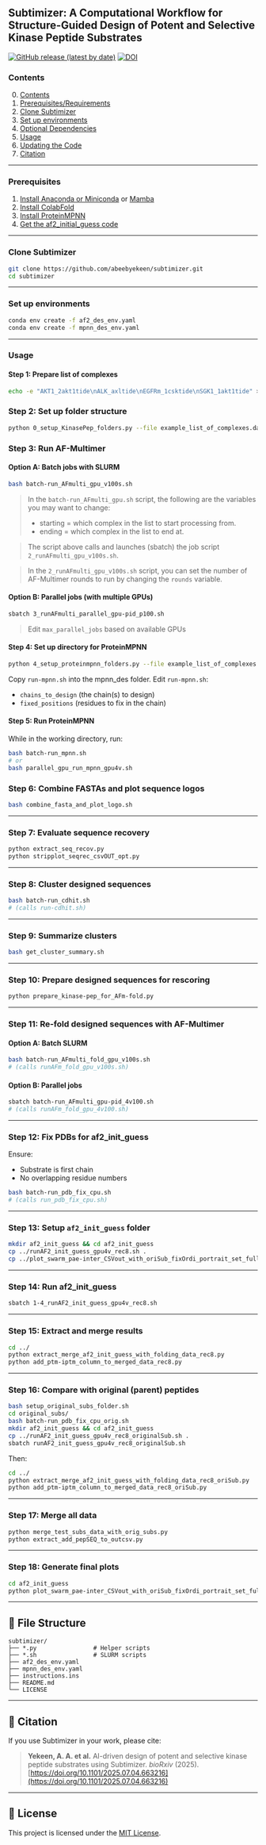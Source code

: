 ## Subtimizer: A Computational Workflow for Structure-Guided Design of Potent and Selective Kinase Peptide Substrates

[![GitHub release (latest by date)](https://img.shields.io/github/v/release/abeebyekeen/subtimizer?style=flat-square)](https://github.com/abeebyekeen/subtimizer/releases)
[![DOI](https://zenodo.org/badge/doi/10.1101/2025.07.04.663216.svg?style=svg)](http://dx.doi.org/10.1101/2025.07.04.663216)

### Contents

0. [Contents](#contents)
1. [Prerequisites/Requirements](#prerequisites)
2. [Clone Subtimizer](#clone-subtimizer)
3. [Set up environments](#set-up-environments)
4. [Optional Dependencies](#4-optional-dependencies)
5. [Usage](#5-usage)
6. [Updating the Code](#6-updating-the-code)
7. [Citation](#7-citation)

---

### Prerequisites

1. [Install Anaconda or Miniconda](https://www.anaconda.com/products/distribution) or [Mamba](https://mamba.readthedocs.io)
2. [Install ColabFold](https://github.com/YoshitakaMo/localcolabfold)
3. [Install ProteinMPNN](https://github.com/dauparas/ProteinMPNN)
4. [Get the af2_initial_guess code](https://github.com/nrbennet/dl_binder_design)

---

### Clone Subtimizer

```bash
git clone https://github.com/abeebyekeen/subtimizer.git
cd subtimizer
```

---

### Set up environments

```bash
conda env create -f af2_des_env.yaml
conda env create -f mpnn_des_env.yaml
```

---

### Usage

#### Step 1: Prepare list of complexes
```bash
echo -e "AKT1_2akt1tide\nALK_axltide\nEGFRm_1csktide\nSGK1_1akt1tide" > example_list_of_complexes.dat
```

### Step 2: Set up folder structure
```bash
python 0_setup_KinasePep_folders.py --file example_list_of_complexes.dat
```

### Step 3: Run AF-Multimer

#### Option A: Batch jobs with SLURM
```bash
bash batch-run_AFmulti_gpu_v100s.sh
```
> In the `batch-run_AFmulti_gpu.sh` script, the following are the variables you may want to change:
>* starting = which complex in the list to start processing from.
>* ending = which complex in the list to end at.

> The script above calls and launches (sbatch) the job script `2_runAFmulti_gpu_v100s.sh`.

> In the `2_runAFmulti_gpu_v100s.sh` script, you can set the number of AF-Multimer rounds to run by changing the `rounds` variable.

#### Option B: Parallel jobs (with multiple GPUs)
```bash
sbatch 3_runAFmulti_parallel_gpu-pid_p100.sh
```
> Edit `max_parallel_jobs` based on available GPUs

#### Step 4: Set up directory for ProteinMPNN
```bash
python 4_setup_proteinmpnn_folders.py --file example_list_of_complexes.dat
```

Copy `run-mpnn.sh` into the mpnn_des folder.
Edit `run-mpnn.sh`:
- `chains_to_design` (the chain(s) to design)
- `fixed_positions` (residues to fix in the chain)

#### Step 5: Run ProteinMPNN
While in the working directory, run:
```bash
bash batch-run_mpnn.sh
# or
bash parallel_gpu_run_mpnn_gpu4v.sh
```


### Step 6: Combine FASTAs and plot sequence logos
```bash
bash combine_fasta_and_plot_logo.sh
```

---

### Step 7: Evaluate sequence recovery
```bash
python extract_seq_recov.py
python stripplot_seqrec_csvOUT_opt.py
```

---

### Step 8: Cluster designed sequences
```bash
bash batch-run_cdhit.sh
# (calls run-cdhit.sh)
```

---

### Step 9: Summarize clusters
```bash
bash get_cluster_summary.sh
```

---

### Step 10: Prepare designed sequences for rescoring
```bash
python prepare_kinase-pep_for_AFm-fold.py
```

---

### Step 11: Re-fold designed sequences with AF-Multimer

#### Option A: Batch SLURM
```bash
bash batch-run_AFmulti_fold_gpu_v100s.sh
# (calls runAFm_fold_gpu_v100s.sh)
```

#### Option B: Parallel jobs
```bash
sbatch batch-run_AFmulti_gpu-pid_4v100.sh
# (calls runAFm_fold_gpu_4v100.sh)
```

---

### Step 12: Fix PDBs for af2_init_guess

Ensure:
- Substrate is first chain
- No overlapping residue numbers

```bash
bash batch-run_pdb_fix_cpu.sh
# (calls run_pdb_fix_cpu.sh)
```

---

### Step 13: Setup `af2_init_guess` folder
```bash
mkdir af2_init_guess && cd af2_init_guess
cp ../runAF2_init_guess_gpu4v_rec8.sh .
cp ../plot_swarm_pae-inter_CSVout_with_oriSub_fixOrdi_portrait_set_full.py .
```

---

### Step 14: Run af2_init_guess
```bash
sbatch 1-4_runAF2_init_guess_gpu4v_rec8.sh
```

---

### Step 15: Extract and merge results
```bash
cd ../
python extract_merge_af2_init_guess_with_folding_data_rec8.py
python add_ptm-iptm_column_to_merged_data_rec8.py
```

---

### Step 16: Compare with original (parent) peptides

```bash
bash setup_original_subs_folder.sh
cd original_subs/
bash batch-run_pdb_fix_cpu_orig.sh
mkdir af2_init_guess && cd af2_init_guess
cp ../runAF2_init_guess_gpu4v_rec8_originalSub.sh .
sbatch runAF2_init_guess_gpu4v_rec8_originalSub.sh
```

Then:
```bash
cd ../
python extract_merge_af2_init_guess_with_folding_data_rec8_oriSub.py
python add_ptm-iptm_column_to_merged_data_rec8_oriSub.py
```

---

### Step 17: Merge all data
```bash
python merge_test_subs_data_with_orig_subs.py
python extract_add_pepSEQ_to_outcsv.py
```

---

### Step 18: Generate final plots
```bash
cd af2_init_guess
python plot_swarm_pae-inter_CSVout_with_oriSub_fixOrdi_portrait_set_full.py
```

---

## 📁 File Structure

```
subtimizer/
├── *.py                # Helper scripts
├── *.sh                # SLURM scripts
├── af2_des_env.yaml
├── mpnn_des_env.yaml
├── instructions.ins
├── README.md
└── LICENSE
```

---

## 📄 Citation

If you use Subtimizer in your work, please cite:

> **Yekeen, A. A. et al.** AI-driven design of potent and selective kinase peptide substrates using Subtimizer. *bioRxiv* (2025).  
> [https://doi.org/10.1101/2025.07.04.663216](https://doi.org/10.1101/2025.07.04.663216)

---

## 📜 License

This project is licensed under the [MIT License](LICENSE).
